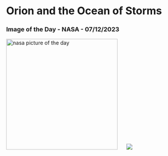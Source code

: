 # Orion and the Ocean of Storms
### Image of the Day - NASA - 07/12/2023
<img src="https://apod.nasa.gov/apod/image/2312/art001e002132_apod1024.jpg" alt="nasa picture of the day" width="300"/>&nbsp; &nbsp; &nbsp; <img src="https://github-readme-streak-stats.herokuapp.com/?user=tempo-riz&theme=dark" >



  
